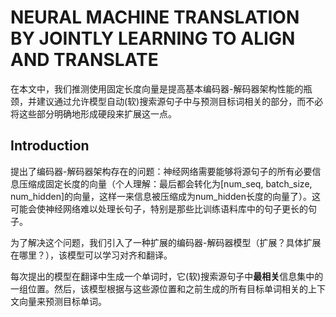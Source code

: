# NEURAL MACHINE TRANSLATION BY JOINTLY LEARNING TO ALIGN AND TRANSLATE

在本文中，我们推测使用固定长度向量是提高基本编码器-解码器架构性能的瓶颈，并建议通过允许模型自动(软)搜索源句子中与预测目标词相关的部分，而不必将这些部分明确地形成硬段来扩展这一点。



## Introduction

提出了编码器-解码器架构存在的问题：神经网络需要能够将源句子的所有必要信息压缩成固定长度的向量（个人理解：最后都会转化为[num_seq, batch_size, num_hidden]的向量，这样一来信息被压缩成为num_hidden长度的向量了）。这可能会使神经网络难以处理长句子，特别是那些比训练语料库中的句子更长的句子。

为了解决这个问题，我们引入了一种扩展的编码器-解码器模型（扩展？具体扩展在哪里？），该模型可以学习对齐和翻译。

每次提出的模型在翻译中生成一个单词时，它(软)搜索源句子中**最相关**信息集中的一组位置。然后，该模型根据与这些源位置和之前生成的所有目标单词相关的上下文向量来预测目标单词。